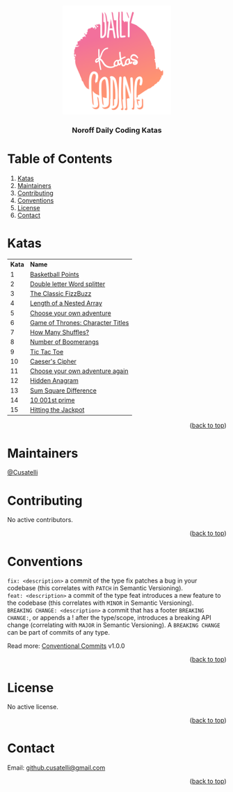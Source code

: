 <div id="top"></div>

<div align="center">
  <img src="/resources/KataLogo.png" alt="Logo" width="250" height="250">
  <h3 align="center">Noroff Daily Coding Katas</h3>
</div>

# Table of Contents
1. [Katas](#katas)
2. [Maintainers](#maintainers)
3. [Contributing](#contributing)
4. [Conventions](#conventions)
5. [License](#license)
6. [Contact](#contact)

# Katas
<table>
  <tr align="left">
    <th>Kata</th>
    <th>Name</th>
  </tr>
  <tr align="left">
    <td>1</td>
    <td><a href="/src/Basketball%20Points">Basketball Points</a></td>
  </tr>
  <tr align="left">
    <td>2</td>
    <td><a href="/src/Double%20letter%20Word%20splitter">Double letter Word splitter</a></td>
  </tr>
  <tr align="left">
    <td>3</td>
    <td><a href="/src/Classic%20FizzBuzz">The Classic FizzBuzz</a></td>
  </tr>
  <tr align="left">
    <td>4</td>
    <td><a href="/src/Length%20of%20a%20Nested%20Array">Length of a Nested Array</a></td>
  </tr>
  <tr align="left">
    <td>5</td>
    <td><a href="/src/Choose%20your%20own%20adventure">Choose your own adventure</a></td>
  </tr>
  <tr align="left">
    <td>6</td>
    <td><a href="/src/Game%20of%20Thrones%20-%20Character%20Titles">Game of Thrones: Character Titles</a></td>
  </tr>
  <tr align="left">
    <td>7</td>
    <td><a href="/src/How%20Many%20Shuffles">How Many Shuffles?</a></td>
  </tr>
  <tr align="left">
    <td>8</td>
    <td><a href="/src/Number%20of%20Boomerangs">Number of Boomerangs</a></td>
  </tr>
  <tr align="left">
    <td>9</td>
    <td><a href="/src/TicTacToe">Tic Tac Toe</a></td>
  </tr>
  <tr align="left">
    <td>10</td>
    <td><a href="/src/Caesers%20Cipher">Caeser's Cipher</a></td>
  </tr>
  <tr align="left">
    <td>11</td>
    <td>
      <a href="/src/Choose%20your%20own%20adventure%20again">Choose your own adventure again</a>
    </td>
  </tr>
  <tr align="left">
    <td>12</td>
    <td>
      <a href="/src/Hidden%20Anagram">Hidden Anagram</a>
    </td>
  </tr>
  <tr align="left">
    <td>13</td>
    <td>
      <a href="/src/Sum%20Square%20Difference">Sum Square Difference</a>
    </td>
  </tr>
  <tr align="left">
    <td>14</td>
    <td>
      <a href="/src/10%20001st%20prime">10 001st prime</a>
    </td>
  </tr>
  <tr align="left">
    <td>15</td>
    <td>
      <a href="/src/Hitting%20the%20Jackpot">Hitting the Jackpot</a>
    </td>
  </tr>
</table>
  

<p align="right">(<a href="#top">back to top</a>)</p>

# Maintainers
[@Cusatelli](https://github.com/Cusatelli)

# Contributing
No active contributors.

<p align="right">(<a href="#top">back to top</a>)</p>

# Conventions
`fix: <description>` a commit of the type fix patches a bug in your codebase (this correlates with `PATCH` in Semantic Versioning).<br/>
`feat: <description>` a commit of the type feat introduces a new feature to the codebase (this correlates with `MINOR` in Semantic Versioning).<br/>
`BREAKING CHANGE: <description>` a commit that has a footer `BREAKING CHANGE:`, or appends a ! after the type/scope, introduces a breaking API change (correlating with `MAJOR` in Semantic Versioning). A `BREAKING CHANGE` can be part of commits of any type.

Read more: [Conventional Commits](https://www.conventionalcommits.org/en/v1.0.0/) v1.0.0

<p align="right">(<a href="#top">back to top</a>)</p>

# License
No active license.

<p align="right">(<a href="#top">back to top</a>)</p>

# Contact
Email: <a href="mailto:github.cusatelli@gmail.com">github.cusatelli@gmail.com</a>

<p align="right">(<a href="#top">back to top</a>)</p>
